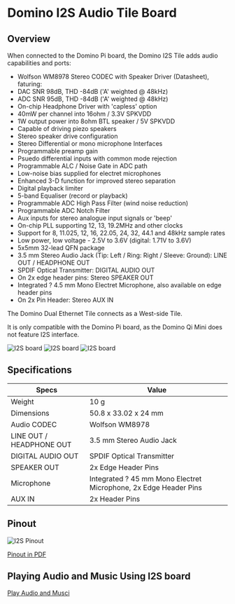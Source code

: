 ﻿Domino I2S Audio Tile Board
======================

Overview
-------------
When connected to the Domino Pi board, the Domino I2S Tile adds audio capabilities and ports:

  * Wolfson WM8978 Stereo CODEC with Speaker Driver (Datasheet), faturing:
  * DAC SNR 98dB, THD -84dB ('A' weighted @ 48kHz)
  * ADC SNR 95dB, THD -84dB ('A' weighted @ 48kHz)
  * On-chip Headphone Driver with 'capless' option
  * 40mW per channel into 16ohm / 3.3V SPKVDD
  * 1W output power into 8ohm BTL speaker / 5V SPKVDD
  * Capable of driving piezo speakers
  * Stereo speaker drive configuration
  * Stereo Differential or mono microphone Interfaces
  * Programmable preamp gain
  * Psuedo differential inputs with common mode rejection
  * Programmable ALC / Noise Gate in ADC path
  * Low-noise bias supplied for electret microphones
  * Enhanced 3-D function for improved stereo separation
  * Digital playback limiter
  * 5-band Equaliser (record or playback)
  * Programmable ADC High Pass Filter (wind noise reduction)
  * Programmable ADC Notch Filter
  * Aux inputs for stereo analogue input signals or 'beep'
  * On-chip PLL supporting 12, 13, 19.2MHz and other clocks
  * Support for 8, 11.025, 12, 16, 22.05, 24, 32, 44.1 and 48kHz sample rates
  * Low power, low voltage - 2.5V to 3.6V (digital: 1.71V to 3.6V)
  * 5x5mm 32-lead QFN package
  * 3.5 mm Stereo Audio Jack (Tip: Left / Ring: Right / Sleeve: Ground): LINE OUT / HEADPHONE OUT
  * SPDIF Optical Transmitter: DIGITAL AUDIO OUT
  * On 2x edge header pins: Stereo SPEAKER OUT
  * Integrated ? 4.5 mm Mono Electret Microphone, also available on edge header pins
  * On 2x Pin Header: Stereo AUX IN

The Domino Dual Ethernet Tile connects as a West-side Tile.

It is only compatible with the Domino Pi board, as the Domino Qi Mini does not feature I2S interface.

![I2S board](https://static.gl-inet.com/docs/router/en/2/domino/pi/src/i2s1.jpg)
![I2S board](https://static.gl-inet.com/docs/router/en/2/domino/pi/src/i2s2.jpg)
![I2S board](https://static.gl-inet.com/docs/router/en/2/domino/pi/src/i2s3.jpg)

Specifications
--------------------

| Specs | Value |
|-----------------|-------------------|
|Weight	 | 10 g | 
|Dimensions	| 50.8 x 33.02 x 24 mm | 
|Audio CODEC	|  Wolfson WM8978 | 
|LINE OUT / HEADPHONE OUT	|  3.5 mm Stereo Audio Jack | 
|DIGITAL AUDIO OUT	 |  SPDIF Optical Transmitter | 
|SPEAKER OUT	|  2x Edge Header Pins | 
|Microphone	|  Integrated ? 45 mm Mono Electret Microphone,  2x Edge Header Pins | 
|AUX IN	| 2x Header Pins | 

Pinout
----------------

![I2S Pinout](https://static.gl-inet.com/docs/router/en/2/domino/pi/src/i2s_pinout.jpg)

[Pinout in PDF](https://static.gl-inet.com/docs/router/en/2/domino/pi/src/Domino-I2S-Pinout.pdf)


Playing Audio and Music Using I2S board
-----------------------------------------------------------

[Play Audio and Musci](audio.md)